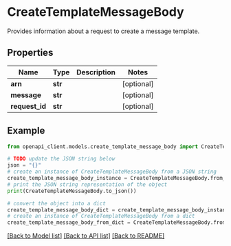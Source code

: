 # CreateTemplateMessageBody

Provides information about a request to create a message template.

## Properties

Name | Type | Description | Notes
------------ | ------------- | ------------- | -------------
**arn** | **str** |  | [optional] 
**message** | **str** |  | [optional] 
**request_id** | **str** |  | [optional] 

## Example

```python
from openapi_client.models.create_template_message_body import CreateTemplateMessageBody

# TODO update the JSON string below
json = "{}"
# create an instance of CreateTemplateMessageBody from a JSON string
create_template_message_body_instance = CreateTemplateMessageBody.from_json(json)
# print the JSON string representation of the object
print(CreateTemplateMessageBody.to_json())

# convert the object into a dict
create_template_message_body_dict = create_template_message_body_instance.to_dict()
# create an instance of CreateTemplateMessageBody from a dict
create_template_message_body_from_dict = CreateTemplateMessageBody.from_dict(create_template_message_body_dict)
```
[[Back to Model list]](../README.md#documentation-for-models) [[Back to API list]](../README.md#documentation-for-api-endpoints) [[Back to README]](../README.md)


